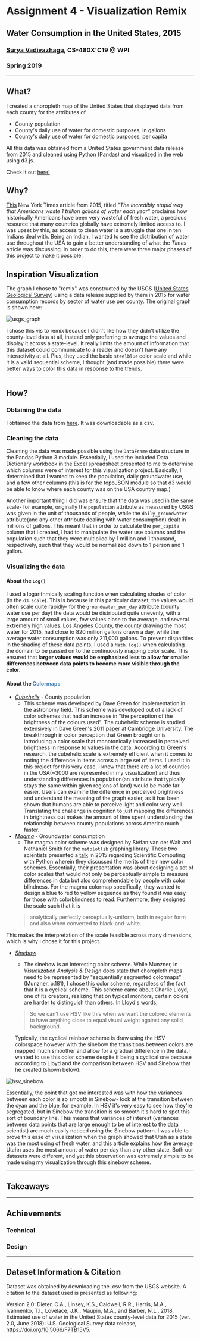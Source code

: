 # Assignment 4 - Visualization Remix
## Water Consumption in the United States, 2015
### [Surya Vadivazhagu](users.wpi.edu/~svadivazhagu), CS-480X'C19 @ WPI
### Spring 2019

---
## What?
I created a choropleth map of the United States that displayed data from each county for the attributes of 

- County population
- County's daily use of water for domestic purposes, in gallons
- County's daily use of water for domestic purposes, per capita

All this data was obtained from a United States government data release from 2015 and cleaned using Python (Pandas) and visualized in the web using d3.js.

Check it out [here!](https://svadivazhagu.github.io/04-Remix/)

## Why?

[This](https://www.washingtonpost.com/news/energy-environment/wp/2015/03/17/the-incredibly-stupid-way-that-america-wastes-1-trillion-gallons-of-water-each-year/?noredirect=on&utm_term=.6d0a8d035822) New York Times article from 2015, titled *"The incredibly stupid way that Americans waste 1 trillion gallons of water each year"* proclaims how historically Americans have been very wasteful of fresh water, a precious resource that many countries globally have extremely limited access to. I was upset by this, as access to clean water is a struggle that one in ten Indians deal with. Being an Indian, I wanted to see the distribution of water use throughout the USA to gain a better understanding of what the *Times* article was discussing. In order to do this, there were three major phases of this project to make it possible.


## Inspiration Visualization

The graph I chose to "remix" was constructed by the USGS ([United States Geological Survey](https://www.usgs.gov/)) using a data release supplied by them in 2015 for water consumption records by sector of water use per county. The original graph is shown here:

![usgs_graph](https://water.usgs.gov/watuse/images/category-pages/2015/total-withdrawals.png)

I chose this vis to remix because I didn't like how they didn't utilize the county-level data at all, instead only preferring to average the values and display it across a state-level. It really limits the amount of information that this dataset could communicate to a reader and doesn't have any interactivity at all. Plus, they used the basic `steelblue` color scale and while it is a valid sequential scheme, I thought (and made possible) there were better ways to color this data in response to the trends. 

---



## How?

### Obtaining the data

 I obtained the data from [here](https://www.sciencebase.gov/catalog/item/get/5af3311be4b0da30c1b245d8). It was downloadable as a csv.


### Cleaning the data

Cleaning the data was made possible using the `DataFrame` data structure in the Pandas Python 3 module. Essentially, I used the included Data Dictionary workbook in the Excel spreadsheet presented to me to determine which columns were of interest for this visualization project. Basically, I determined that I wanted to keep the population, daily groundwater use, and a few other columns (this is for the topoJSON module so that d3 would be able to know where each county was on the USA country map.) 

Another important thing I did was ensure that the data was used in the same scale- for example, originally the `population` attribute as measured by USGS was given in the unit of thousands of people, while the `daily_groundwater` attribute(and any other attribute dealing with water consumption) dealt in millions of gallons. This meant that in order to calculate the `per_capita` column that I created, I had to manipulate the water use columns and the population such that they were multiplied by 1 million and 1 thousand, respectively, such that they would be normalized down to 1 person and 1 gallon. 

### Visualizing the data


#### About the `Log()`
I used a logarithmically scaling function when calculating shades of color (in the `d3.scale`). This is because in this particular dataset, the values would often scale quite rapidly- for the `groundwater_per_day` attribute (county water use per day) the data would be distributed quite unevenly, with a large amount of small values, few values close to the average, and several extremely high values. Los Angeles County, the county drawing the most water for 2015, had close to 820 million gallons drawn a day, while the average water consumption was only 211,000 gallons. To prevent disparities in the shading of these data points, I used a `Math.log()` when calculating the domain to be passed on to the continuously mapping color scale. This ensured that **larger values would be emphasized less to allow for smaller differences between data points to become more visible through the color.**


#### About the <span style="color:steelblue">Colormaps</span>


- [*Cubehelix*](https://www.mrao.cam.ac.uk/~dag/CUBEHELIX/) - County population
  - This scheme was developed by Dave Green for implementation in the astronomy field. This scheme was developed out of a lack of color schemes that had an increase in "the perception of the brightness of the colours used". The cubehelix scheme is studied extensively in Dave Green's 2011 [paper](http://astron-soc.in/bulletin/11June/289392011.pdf) at Cambridge University. The breakthrough in color perception that Green brought on is introducing a color scale that monotonically increased in perceived brightness in response to values in the data. According to Green's research, the cubehelix scale is extremely efficient when it comes to noting the difference in items across a large set of items. I used it in this project for this very case. I knew that there are a lot of counties in the USA(~3000 are represented in my visualization) and thus understanding differences in population(an attribute that typically stays the same within given regions of land) would be made far easier. Users can examine the difference in perceived brightness and understand the meaning of the graph easier, as it has been shown that humans are able to perceive light and color very well. Translating the challenge in cognition to just mapping the differences in brightness out makes the amount of time spent understanding the relationship between county populations across America much faster.
-   [*Magma*](https://bids.github.io/colormap/) - Groundwater consumption
    - The magma color scheme was designed by Stéfan van der Walt and Nathaniel Smith for the `matplotlib` graphing library. These two scientists presented a [talk](https://www.youtube.com/watch?v=xAoljeRJ3lU) in 2015 regarding Scientific Computing with Python wherein they discussed the merits of their new color schemes. Essentially, their presentation was about designing a set of color scales that would not only be perceptually simple to measure differences in data but also comprehendable by people with color blindness. For the magma colormap specifically, they wanted to design a blue to red to yellow sequence as they found it was easy for those with colorblindness to read. Furthermore, they designed the scale such that it is 
    > analytically perfectly perceptually-uniform, both in regular form and also when converted to black-and-white.
    
This makes the interpretation of the scale feasible across many dimensions, which is why I chose it for this project. 

- [*Sinebow*](http://basecase.org/env/on-rainbows)
  - The sinebow is an interesting color scheme. While Munzner, in *Visualization Analysis & Design* does state that choropleth maps need to be represented by "sequentially segmented colormaps" (Munzner, p.181), I chose this color scheme, regardless of the fact that it is a cyclical scheme. This scheme came about Charlie Lloyd, one of its creators, realizing that on typical monitors, certain colors are harder to distinguish than others. In Lloyd's words, 
  > So we can’t use HSV like this when we want the colored elements to have anything close to equal visual weight against any solid background.

  Typically, the cyclical rainbow scheme is draw using the HSV colorspace however with the sinebow the transitions between colors are mapped much smoother and allow for a gradual difference in the data. I wanted to use this color scheme despite it being a cyclical one because according to Lloyd and the comparison between HSV and Sinebow that he created (shown below):

![hsv_sinebow](https://i.imgur.com/BiSdKWQ.png)

Essentially, the point that got me interested was with how the variances between each color is so smooth in Sinebow- look at the transition between the cyan and the blue, for example. In HSV it's very easy to see how they're segregated, but in Sinebow the transition is so smooth it's hard to spot this sort of boundary line. This means that variances of interest (variances between data points that are large enough to be of interest to the data scientist) are much easily noticed using the Sinebow pattern. I was able to prove this ease of visualization when the graph showed that Utah as a state was the most using of fresh water, and [this](https://www.ksl.com/article/46345981/each-utahn-uses-an-average-of-242-gallons-of-water-per-day) article explains how the average Utahn uses the most amount of water per day than any other state. Both our datasets were different, and yet this observation was extremely simple to be made using my visualization through this sinebow scheme.

---


## Takeaways

---

## Achievements

### Technical



### Design


---

## Dataset Information & Citation

Dataset was obtained by downloading the .csv from the USGS website. A citation to the dataset used is presented as following:

Version 2.0:  Dieter, C.A., Linsey, K.S., Caldwell, R.R., Harris, M.A., Ivahnenko, T.I., Lovelace, J.K., Maupin, M.A., and Barber, N.L., 2018, Estimated use of water in the United States county-level data for 2015 (ver. 2.0, June 2018): U.S. Geological Survey data release, https://doi.org/10.5066/F7TB15V5.



